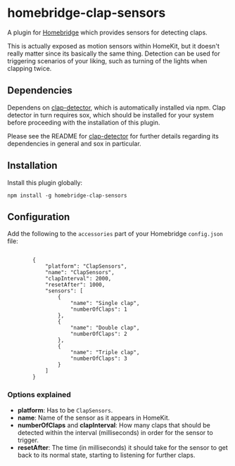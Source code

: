 # homebridge-clap-sensors

A plugin for [Homebridge](https://github.com/nfarina/homebridge/) which provides sensors for detecting claps.

This is actually exposed as motion sensors within HomeKit, but it doesn't really matter since its basically the same thing. Detection can be used for triggering scenarios of your liking, such as turning of the lights when clapping twice.


## Dependencies

Dependens on [clap-detector](https://github.com/tom-s/clap-detector), which is automatically installed via npm. Clap detector in turn requires sox, which should be installed for your system before proceeding with the installation of this plugin.

Please see the README for [clap-detector](https://github.com/tom-s/clap-detector#readme) for further details regarding its dependencies in general and sox in particular.


## Installation

Install this plugin globally:

```
npm install -g homebridge-clap-sensors
```


## Configuration

Add the following to the `accessories` part of your Homebridge `config.json` file:

```

        {
            "platform": "ClapSensors",
            "name": "ClapSensors",
            "clapInterval": 2000,
            "resetAfter": 1000,
            "sensors": [
                {
                    "name": "Single clap",
                    "numberOfClaps": 1
                },
                {
                    "name": "Double clap",
                    "numberOfClaps": 2
                },
                {
                    "name": "Triple clap",
                    "numberOfClaps": 3
                }
            ]
        }
```
### Options explained

- **platform**: Has to be `ClapSensors`.
- **name**: Name of the sensor as it appears in HomeKit.
- **numberOfClaps** and **clapInterval**: How many claps that should be detected within the interval (milliseconds) in order for the sensor to trigger.
- **resetAfter**: The time (in milliseconds) it should take for the sensor to get back to its normal state, starting to listening for further claps.
